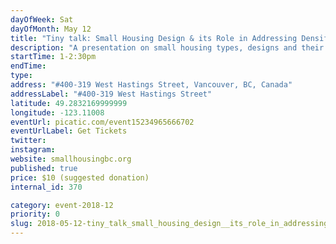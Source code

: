 ```yaml
---
dayOfWeek: Sat
dayOfMonth: May 12
title: "Tiny talk: Small Housing Design & its Role in Addressing Densification @ L'Atelier Vancouver"
description: "A presentation on small housing types, designs and their real-world applications. Followed by an industry-led panel and Q&A with Jake Fry (Smallworks), BC Tiny House Collective co-founders and other panelists. Presented by Small Housing BC."
startTime: 1-2:30pm
endTime: 
type: 
address: "#400-319 West Hastings Street, Vancouver, BC, Canada"
addressLabel: "#400-319 West Hastings Street"
latitude: 49.2832169999999
longitude: -123.11008
eventUrl: picatic.com/event15234965666702
eventUrlLabel: Get Tickets
twitter: 
instagram: 
website: smallhousingbc.org
published: true
price: $10 (suggested donation)
internal_id: 370

category: event-2018-12
priority: 0
slug: 2018-05-12-tiny_talk_small_housing_design__its_role_in_addressing_densification__latelier_vancouver
---
```

